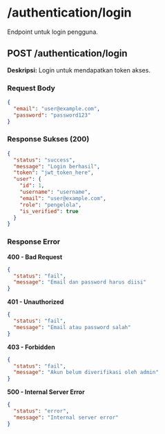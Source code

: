# /authentication/login

Endpoint untuk login pengguna.

## POST /authentication/login

**Deskripsi:** Login untuk mendapatkan token akses.

### Request Body

```json
{
  "email": "user@example.com",
  "password": "password123"
}
```

### Response Sukses (200)

```json
{
  "status": "success",
  "message": "Login berhasil",
  "token": "jwt_token_here",
  "user": {
    "id": 1,
    "username": "username",
    "email": "user@example.com",
    "role": "pengelola",
    "is_verified": true
  }
}
```

### Response Error

**400 - Bad Request**

```json
{
  "status": "fail",
  "message": "Email dan password harus diisi"
}
```

**401 - Unauthorized**

```json
{
  "status": "fail",
  "message": "Email atau password salah"
}
```

**403 - Forbidden**

```json
{
  "status": "fail",
  "message": "Akun belum diverifikasi oleh admin"
}
```

**500 - Internal Server Error**

```json
{
  "status": "error",
  "message": "Internal server error"
}
```
